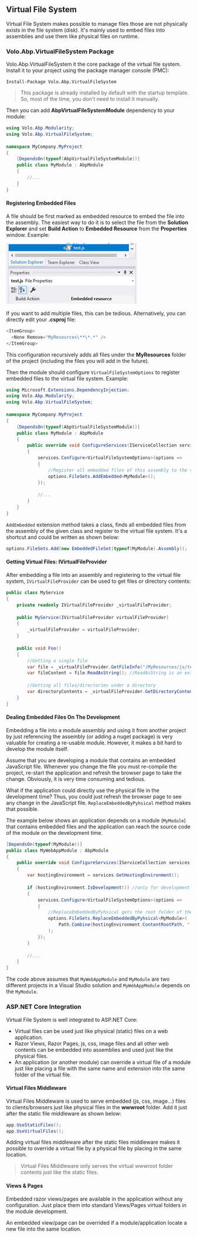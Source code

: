 ## Virtual File System

Virtual File System makes possible to manage files those are not physically exists in the file system (disk). It's mainly used to embed files into assemblies and use them like physical files on runtime.

### Volo.Abp.VirtualFileSystem Package

Volo.Abp.VirtualFileSystem it the core package of the virtual file system. Install it to your project using the package manager console (PMC):

```
Install-Package Volo.Abp.VirtualFileSystem
```

> This package is already installed by default with the startup template. So, most of the time, you don't need to install it manually.

Then you can add **AbpVirtualFileSystemModule** dependency to your module:

```c#
using Volo.Abp.Modularity;
using Volo.Abp.VirtualFileSystem;

namespace MyCompany.MyProject
{
    [DependsOn(typeof(AbpVirtualFileSystemModule))]
    public class MyModule : AbpModule
    {
        //...
    }
}
```

#### Registering Embedded Files

A file should be first marked as embedded resource to embed the file into the assembly. The easiest way to do it is to select the file from the **Solution Explorer** and set **Build Action** to **Embedded Resource** from the **Properties** window. Example:

![build-action-embedded-resource-sample](images/build-action-embedded-resource-sample.png)

If you want to add multiple files, this can be tedious. Alternatively, you can directly edit your **.csproj** file:

````C#
<ItemGroup>
  <None Remove="MyResources\**\*.*" />
</ItemGroup>
````

This configuration recursively adds all files under the **MyResources** folder of the project (including the files you will add in the future).

Then the module should configure `VirtualFileSystemOptions` to register embedded files to the virtual file system. Example:

````C#
using Microsoft.Extensions.DependencyInjection;
using Volo.Abp.Modularity;
using Volo.Abp.VirtualFileSystem;

namespace MyCompany.MyProject
{
    [DependsOn(typeof(AbpVirtualFileSystemModule))]
    public class MyModule : AbpModule
    {
        public override void ConfigureServices(IServiceCollection services)
        {
            services.Configure<VirtualFileSystemOptions>(options =>
            {
                //Register all embedded files of this assembly to the virtual file system
                options.FileSets.AddEmbedded<MyModule>();
            });

            //...
        }
    }
}
````

`AddEmbedded` extension method takes a class, finds all embedded files from the assembly of the given class and register to the virtual file system. It's a shortcut and could be written as shown below:

````C#
options.FileSets.Add(new EmbeddedFileSet(typeof(MyModule).Assembly));
````

#### Getting Virtual Files: IVirtualFileProvider

After embedding a file into an assembly and registering to the virtual file system, `IVirtualFileProvider` can be used to get files or directory contents:

````C#
public class MyService
{
    private readonly IVirtualFileProvider _virtualFileProvider;

    public MyService(IVirtualFileProvider virtualFileProvider)
    {
        _virtualFileProvider = virtualFileProvider;
    }

    public void Foo()
    {
        //Getting a single file
        var file = _virtualFileProvider.GetFileInfo("/MyResources/js/test.js");
        var fileContent = file.ReadAsString(); //ReadAsString is an extension method of ABP

        //Getting all files/directories under a directory
        var directoryContents = _virtualFileProvider.GetDirectoryContents("/MyResources/js");
    }
}
````

#### Dealing Embedded Files On The Development

Embedding a file into a module assembly and using it from another project by just referencing the assembly (or adding a nuget package) is very valuable for creating a re-usable module. However, it makes a bit hard to develop the module itself.

Assume that you are developing a module that contains an embedded JavaScript file. Whenever you change the file you must re-compile the project, re-start the application and refresh the browser page to take the change. Obviously, it is very time consuming and tedious.

What if the application could directly use the physical file in the development time? Thus, you could just refresh the browser page to see any change in the JavaScript file. `ReplaceEmbeddedByPyhsical` method makes that possible. 

The example below shows an application depends on a module (`MyModule`) that contains embedded files and the application can reach the source code of the module on the development time. 

````C#
[DependsOn(typeof(MyModule))]
public class MyWebAppModule : AbpModule
{
    public override void ConfigureServices(IServiceCollection services)
    {
        var hostingEnvironment = services.GetHostingEnvironment();

        if (hostingEnvironment.IsDevelopment()) //only for development time
        {
            services.Configure<VirtualFileSystemOptions>(options =>
            {
                //ReplaceEmbeddedByPyhsical gets the root folder of the MyModule project
                options.FileSets.ReplaceEmbeddedByPyhsical<MyModule>(
                    Path.Combine(hostingEnvironment.ContentRootPath, "..\\MyModuleProject")
                );
            });
        }

        //...
    }
}
````

The code above assumes that `MyWebAppModule` and `MyModule` are two different projects in a Visual Studio solution and `MyWebAppModule` depends on the `MyModule`.

### ASP.NET Core Integration

Virtual File System is well integrated to ASP.NET Core:

* Virtual files can be used just like physical (static) files on a web application.
* Razor Views, Razor Pages, js, css, image files and all other web contents can be embedded into assemblies and used just like the physical files.
* An application (or another module) can override a virtual file of a module just like placing a file with the same name and extension into the same folder of the virtual file.

#### Virtual Files Middleware

Virtual Files Middleware is used to serve embedded (js, css, image...) files to clients/browsers just like physical files in the **wwwroot** folder. Add it just after the static file middleware as shown below:

````C#
app.UseStaticFiles();
app.UseVirtualFiles();
````

Adding virtual files middleware after the static files middleware makes it possible to override a virtual file by a physical file by placing in the same location.

> Virtual Files Middleware only serves the virtual wwwroot folder contents just like the static files.

#### Views & Pages

Embedded razor views/pages are available in the application without any configuration. Just place them into standard Views/Pages virtual folders in the module development.

An embedded view/page can be overrided if a module/application locate a new file into the same location.